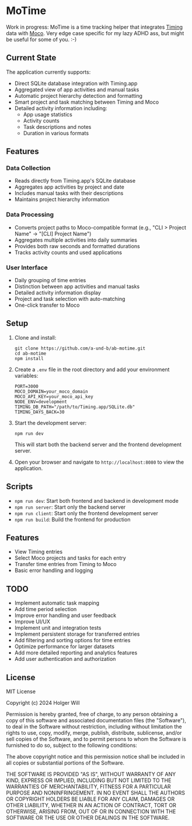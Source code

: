 # MoTime

Work in progress: MoTime is a time tracking helper that integrates [Timing](https://timingapp.com/) data with [Moco](https://www.mocoapp.com). Very edge case specific for my lazy ADHD ass, but might be useful for some of you. :-) 

## Current State

The application currently supports:
- Direct SQLite database integration with Timing.app
- Aggregated view of app activities and manual tasks
- Automatic project hierarchy detection and formatting
- Smart project and task matching between Timing and Moco
- Detailed activity information including:
  - App usage statistics
  - Activity counts
  - Task descriptions and notes
  - Duration in various formats

## Features

### Data Collection
- Reads directly from Timing.app's SQLite database
- Aggregates app activities by project and date
- Includes manual tasks with their descriptions
- Maintains project hierarchy information

### Data Processing
- Converts project paths to Moco-compatible format (e.g., "CLI > Project Name" → "[CLI] Project Name")
- Aggregates multiple activities into daily summaries
- Provides both raw seconds and formatted durations
- Tracks activity counts and used applications

### User Interface
- Daily grouping of time entries
- Distinction between app activities and manual tasks
- Detailed activity information display
- Project and task selection with auto-matching
- One-click transfer to Moco

## Setup

1. Clone and install:
   ```
   git clone https://github.com/a-und-b/ab-motime.git
   cd ab-motime
   npm install
   ```

2. Create a `.env` file in the root directory and add your environment variables:
   ```
   PORT=3000
   MOCO_DOMAIN=your_moco_domain
   MOCO_API_KEY=your_moco_api_key
   NODE_ENV=development
   TIMING_DB_PATH="/path/to/Timing.app/SQLite.db"
   TIMING_DAYS_BACK=30
   ```

3. Start the development server:
   ```
   npm run dev
   ```

   This will start both the backend server and the frontend development server.

4. Open your browser and navigate to `http://localhost:8080` to view the application.

## Scripts

- `npm run dev`: Start both frontend and backend in development mode
- `npm run server`: Start only the backend server
- `npm run client`: Start only the frontend development server
- `npm run build`: Build the frontend for production

## Features

- View Timing entries
- Select Moco projects and tasks for each entry
- Transfer time entries from Timing to Moco
- Basic error handling and logging

## TODO

- Implement automatic task mapping
- Add time period selection 
- Improve error handling and user feedback
- Improve UI/UX
- Implement unit and integration tests
- Implement persistent storage for transferred entries
- Add filtering and sorting options for time entries
- Optimize performance for larger datasets
- Add more detailed reporting and analytics features
- Add user authentication and authorization

## License

MIT License

Copyright (c) 2024 Holger Will

Permission is hereby granted, free of charge, to any person obtaining a copy
of this software and associated documentation files (the "Software"), to deal
in the Software without restriction, including without limitation the rights
to use, copy, modify, merge, publish, distribute, sublicense, and/or sell
copies of the Software, and to permit persons to whom the Software is
furnished to do so, subject to the following conditions:

The above copyright notice and this permission notice shall be included in all
copies or substantial portions of the Software.

THE SOFTWARE IS PROVIDED "AS IS", WITHOUT WARRANTY OF ANY KIND, EXPRESS OR
IMPLIED, INCLUDING BUT NOT LIMITED TO THE WARRANTIES OF MERCHANTABILITY,
FITNESS FOR A PARTICULAR PURPOSE AND NONINFRINGEMENT. IN NO EVENT SHALL THE
AUTHORS OR COPYRIGHT HOLDERS BE LIABLE FOR ANY CLAIM, DAMAGES OR OTHER
LIABILITY, WHETHER IN AN ACTION OF CONTRACT, TORT OR OTHERWISE, ARISING FROM,
OUT OF OR IN CONNECTION WITH THE SOFTWARE OR THE USE OR OTHER DEALINGS IN THE
SOFTWARE.
